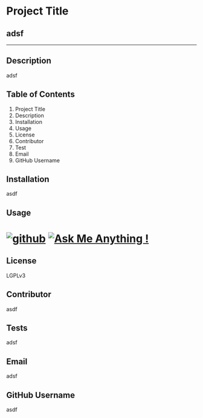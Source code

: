 
             
# Project Title

## adsf
   ____
## Description 
    
  adsf

## Table of Contents

  1. Project Title
  2. Description
  3. Installation
  4. Usage
  5. License
  6. Contributor
  7. Test
  8. Email
  9. GitHub Username

## Installation 
  
  asdf

## Usage
  
# [![github](https://img.shields.io/badge/github-link-profile.svg)](https://github.com/asdf)   [![Ask Me Anything !](https://img.shields.io/badge/Ask%20me-anything-1abc9c.svg)](https://asdf.github.io/my_portfolio/)

  ## License
    
  LGPLv3

## Contributor

  asdf

## Tests
  
  adsf

## Email

  adsf

## GitHub Username

  asdf

                